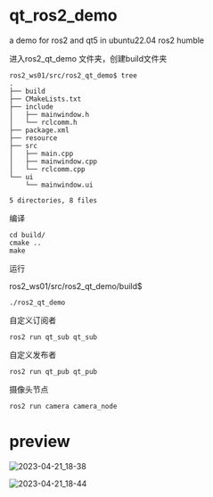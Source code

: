 # qt_ros2_demo
a demo for ros2 and qt5 in ubuntu22.04 ros2 humble

进入ros2_qt_demo 文件夹，创建build文件夹
```shell
ros2_ws01/src/ros2_qt_demo$ tree
.
├── build
├── CMakeLists.txt
├── include
│   ├── mainwindow.h
│   └── rclcomm.h
├── package.xml
├── resource
├── src
│   ├── main.cpp
│   ├── mainwindow.cpp
│   └── rclcomm.cpp
└── ui
    └── mainwindow.ui

5 directories, 8 files
```
编译
```shell
cd build/
cmake ..
make
```

运行

ros2_ws01/src/ros2_qt_demo/build$
```shell
./ros2_qt_demo
```

自定义订阅者
```shell
ros2 run qt_sub qt_sub
```

自定义发布者
```shell
ros2 run qt_pub qt_pub
```

摄像头节点
```shell
ros2 run camera camera_node
```
# preview
![2023-04-21_18-38](https://user-images.githubusercontent.com/33952798/233620873-a91bf43f-4caf-431a-b08d-591d4bc732b7.png)

![2023-04-21_18-44](https://user-images.githubusercontent.com/33952798/233621037-e2d03b61-28e2-4547-8826-80d29f70fa01.png)
